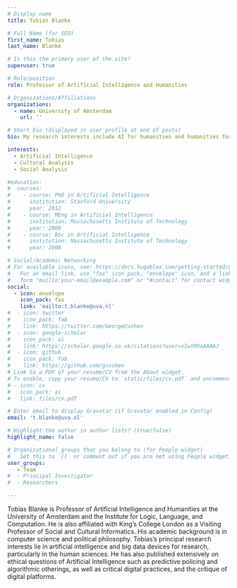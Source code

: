 ```yaml
---
# Display name
title: Tobias Blanke

# Full Name (for SEO)
first_name: Tobias
last_name: Blanke

# Is this the primary user of the site?
superuser: true

# Role/position
role: Professor of Artificial Intelligence and Humanities

# Organizations/Affiliations
organizations:
  - name: University of Amsterdam
    url: ''

# Short bio (displayed in user profile at end of posts)
bio: My research interests include AI for humanities and humanities for AI.

interests:
  - Artificial Intelligence
  - Cultural Analysis
  - Social Analysis

#education:
#  courses:
#    - course: PhD in Artificial Intelligence
#      institution: Stanford University
#      year: 2012
#    - course: MEng in Artificial Intelligence
#      institution: Massachusetts Institute of Technology
#      year: 2009
#    - course: BSc in Artificial Intelligence
#      institution: Massachusetts Institute of Technology
#      year: 2008

# Social/Academic Networking
# For available icons, see: https://docs.hugoblox.com/getting-started/page-builder/#icons
#   For an email link, use "fas" icon pack, "envelope" icon, and a link in the
#   form "mailto:your-email@example.com" or "#contact" for contact widget.
social:
  - icon: envelope
    icon_pack: fas
    link: 'mailto:t.blanke@uva.nl'
#  - icon: twitter
#    icon_pack: fab
#    link: https://twitter.com/GeorgeCushen
#  - icon: google-scholar
#    icon_pack: ai
#    link: https://scholar.google.co.uk/citations?user=sIwtMXoAAAAJ
#  - icon: github
#    icon_pack: fab
#    link: https://github.com/gcushen
# Link to a PDF of your resume/CV from the About widget.
# To enable, copy your resume/CV to `static/files/cv.pdf` and uncomment the lines below.
# - icon: cv
#   icon_pack: ai
#   link: files/cv.pdf

# Enter email to display Gravatar (if Gravatar enabled in Config)
email: 't.blanke@uva.nl'

# Highlight the author in author lists? (true/false)
highlight_name: false

# Organizational groups that you belong to (for People widget)
#   Set this to `[]` or comment out if you are not using People widget.
user_groups:
   - Team
#  - Principal Investigator
#  - Researchers

---
```


Tobias Blanke is  Professor of Artificial Intelligence and Humanities at the University of Amsterdam and the Institute for Logic, Language, and Computation. He is also affiliated with King’s College London as a Visiting Professor of Social and Cultural Informatics. His academic background is in computer science and political philosophy. Tobias’s principal research interests lie in artificial intelligence and big data devices for research, particularly in the human sciences. He has also published extensively on ethical questions of Artificial Intelligence such as predictive policing and algorithmic otherings, as well as critical digital practices, and the critique of digital platforms.

